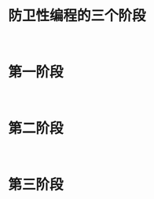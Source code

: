 <html lang="en-us">
  <head>
    <meta charset="UTF-8">
    <title>防卫性编程的三个阶段</title>
    <meta name="viewport" content="width=device-width, initial-scale=1">
  </head>
  <body> 
    <h1>防卫性编程的三个阶段</h1>
    <h1>第一阶段</h1>
    <h1>第二阶段</h1>
    <h1>第三阶段</h1>
  </body>
</html>

